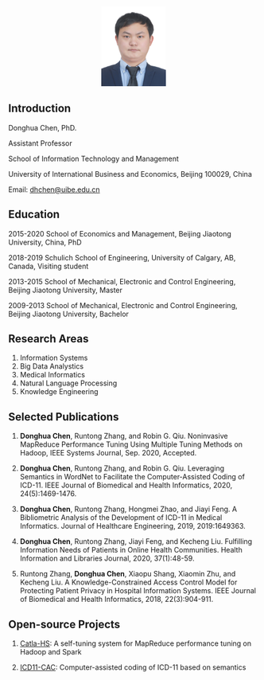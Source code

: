 
<center>
<img src='donghua_chen.jpg' style='width:130px;height:160px'>
</center>

## Introduction
Donghua Chen, PhD.

Assistant Professor

School of Information Technology and Management

University of International Business and Economics, Beijing 100029, China

Email: dhchen@uibe.edu.cn

## Education
2015-2020   School of Economics and Management, Beijing Jiaotong University, China, PhD

2018-2019   Schulich School of Engineering, University of Calgary, AB, Canada, Visiting student

2013-2015   School of Mechanical, Electronic and Control Engineering, Beijing Jiaotong University, Master

2009-2013   School of Mechanical, Electronic and Control Engineering, Beijing Jiaotong University, Bachelor


## Research Areas
1. Information Systems
2. Big Data Analystics
3. Medical Informatics
4. Natural Language Processing
5. Knowledge Engineering

## Selected Publications
1. **Donghua Chen**, Runtong Zhang, and Robin G. Qiu. Noninvasive MapReduce Performance Tuning Using Multiple Tuning Methods on Hadoop, IEEE Systems Journal, Sep. 2020, Accepted. 

2. **Donghua Chen**, Runtong Zhang, and Robin G. Qiu. Leveraging Semantics in WordNet to Facilitate the Computer-Assisted Coding of ICD-11. IEEE Journal of Biomedical and Health Informatics, 2020, 24(5):1469-1476. 

3. **Donghua Chen**, Runtong Zhang, Hongmei Zhao, and Jiayi Feng. A Bibliometric Analysis of the Development of ICD-11 in Medical Informatics. Journal of Healthcare Engineering, 2019, 2019:1649363. 

4. **Donghua Chen**, Runtong Zhang, Jiayi Feng, and Kecheng Liu. Fulfilling Information Needs of Patients in Online Health Communities. Health Information and Libraries Journal, 2020, 37(1):48-59. 

5. Runtong Zhang, **Donghua Chen**, Xiaopu Shang, Xiaomin Zhu, and Kecheng Liu. A Knowledge-Constrained Access Control Model for Protecting Patient Privacy in Hospital Information Systems. IEEE Journal of Biomedical and Health Informatics, 2018, 22(3):904-911. 

## Open-source Projects
1. [Catla-HS](https://github.com/dhchenx/Catla-HS): A self-tuning system for MapReduce performance tuning on Hadoop and Spark

2. [ICD11-CAC](https://github.com/dhchenx/ICD11-CAC): Computer-assisted coding of ICD-11 based on semantics


